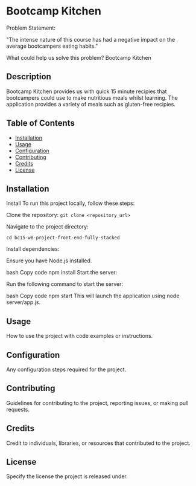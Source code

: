# Bootcamp Kitchen
Problem Statement:

"The intense nature of this course has had a negative impact on the average bootcampers eating habits."

What could help us solve this problem? Bootcamp Kitchen


## Description

Bootcamp Kitchen provides us with quick 15 minute recipies that bootcampers could use to make nutritious  meals whilst learning. The application provides a variety of meals such as gluten-free recipies.

## Table of Contents

- [Installation](#installation)
- [Usage](#usage)
- [Configuration](#configuration)
- [Contributing](#contributing)
- [Credits](#credits)
- [License](#license)

## Installation

Install
To run this project locally, follow these steps:

Clone the repository:
```git clone <repository_url>```

Navigate to the project directory:

```cd bc15-w8-project-front-end-fully-stacked```

Install dependencies:

Ensure you have Node.js installed.

bash
Copy code
npm install
Start the server:

Run the following command to start the server:

bash
Copy code
npm start
This will launch the application using node server/app.js.

## Usage

How to use the project with code examples or instructions.

## Configuration

Any configuration steps required for the project.

## Contributing

Guidelines for contributing to the project, reporting issues, or making pull requests.

## Credits

Credit to individuals, libraries, or resources that contributed to the project.

## License

Specify the license the project is released under.


